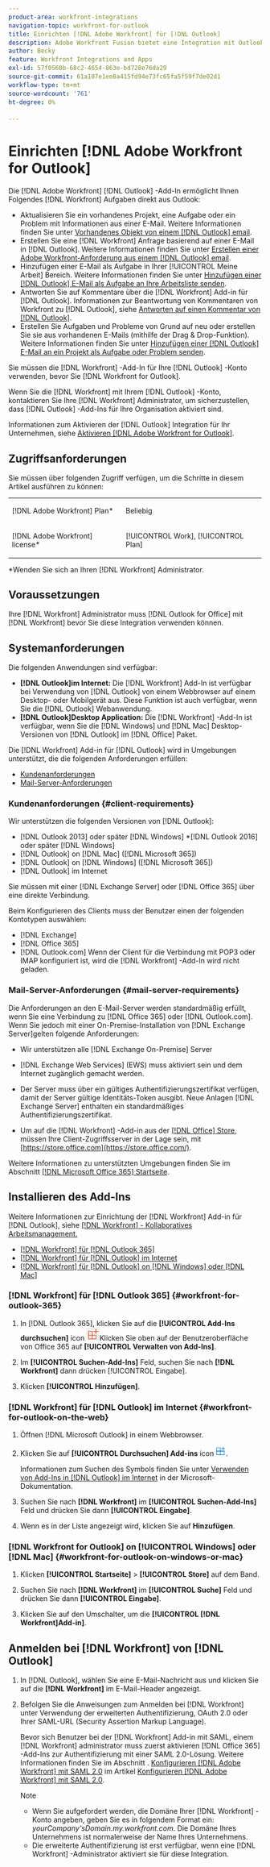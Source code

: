 ```yaml
---
product-area: workfront-integrations
navigation-topic: workfront-for-outlook
title: Einrichten [!DNL Adobe Workfront] für [!DNL Outlook]
description: Adobe Workfront Fusion bietet eine Integration mit Outlook. In diesem Artikel wird beschrieben, wie Sie diese Integration in Ihren eigenen Workflows verwenden können.
author: Becky
feature: Workfront Integrations and Apps
exl-id: 57f0560b-68c2-4654-863e-bd728e76da29
source-git-commit: 61a107e1ee8a415fd94e73fc65fa5f59f7de02d1
workflow-type: tm+mt
source-wordcount: '761'
ht-degree: 0%

---
```


# Einrichten [!DNL Adobe Workfront for Outlook]

Die [!DNL Adobe Workfront] [!DNL Outlook] -Add-In ermöglicht Ihnen Folgendes [!DNL Workfront] Aufgaben direkt aus Outlook:

* Aktualisieren Sie ein vorhandenes Projekt, eine Aufgabe oder ein Problem mit Informationen aus einer E-Mail. Weitere Informationen finden Sie unter [Vorhandenes Objekt von einem [!DNL Outlook] email](../../workfront-integrations-and-apps/using-workfront-with-outlook/update-an-existing-object-from-an-outlook-email.md).
* Erstellen Sie eine [!DNL Workfront] Anfrage basierend auf einer E-Mail in [!DNL Outlook]. Weitere Informationen finden Sie unter [Erstellen einer Adobe Workfront-Anforderung aus einem [!DNL Outlook] email](../../workfront-integrations-and-apps/using-workfront-with-outlook/create-a-wf-request-from-an-outlook-email.md).
* Hinzufügen einer E-Mail als Aufgabe in Ihrer [!UICONTROL Meine Arbeit] Bereich. Weitere Informationen finden Sie unter [Hinzufügen einer [!DNL Outlook] E-Mail als Aufgabe an Ihre Arbeitsliste senden](../../workfront-integrations-and-apps/using-workfront-with-outlook/add-outlook-email-as-task-to-your-work-list.md).
* Antworten Sie auf Kommentare über die [!DNL Workfront] Add-in für [!DNL Outlook]. Informationen zur Beantwortung von Kommentaren von Workfront zu [!DNL Outlook], siehe [Antworten auf einen Kommentar von [!DNL Outlook]](../../workfront-integrations-and-apps/using-workfront-with-outlook/reply-to-a-comment-from-outlook.md).
* Erstellen Sie Aufgaben und Probleme von Grund auf neu oder erstellen Sie sie aus vorhandenen E-Mails (mithilfe der Drag &amp; Drop-Funktion). Weitere Informationen finden Sie unter [Hinzufügen einer [!DNL Outlook] E-Mail an ein Projekt als Aufgabe oder Problem senden](../../workfront-integrations-and-apps/using-workfront-with-outlook/add-outlook-email-to-project-as-task-or-issue.md).

Sie müssen die [!DNL Workfront] -Add-In für Ihre [!DNL Outlook] -Konto verwenden, bevor Sie [!DNL Workfront for Outlook].

Wenn Sie die [!DNL Workfront] mit Ihrem [!DNL Outlook] -Konto, kontaktieren Sie Ihre [!DNL Workfront] Administrator, um sicherzustellen, dass [!DNL Outlook] -Add-Ins für Ihre Organisation aktiviert sind.

Informationen zum Aktivieren der [!DNL Outlook] Integration für Ihr Unternehmen, siehe [Aktivieren [!DNL Adobe Workfront for Outlook]](../../administration-and-setup/configure-integrations/enable-workfront-for-outlook.md).

## Zugriffsanforderungen

Sie müssen über folgenden Zugriff verfügen, um die Schritte in diesem Artikel ausführen zu können:

<table style="table-layout:auto"> 
 <col> 
 <col> 
 <tbody> 
  <tr> 
   <td role="rowheader">[!DNL Adobe Workfront] Plan*</td> 
   <td> <p>Beliebig</p> </td> 
  </tr> 
  <tr> 
   <td role="rowheader">[!DNL Adobe Workfront] license*</td> 
   <td> <p>[!UICONTROL Work], [!UICONTROL Plan]</p> </td> 
  </tr> 
 </tbody> 
</table>

&#42;Wenden Sie sich an Ihren [!DNL Workfront] Administrator.

## Voraussetzungen

Ihre [!DNL Workfront] Administrator muss [!DNL Outlook for Office] mit [!DNL Workfront] bevor Sie diese Integration verwenden können.

## Systemanforderungen

Die folgenden Anwendungen sind verfügbar:

* **[!DNL Outlook]im Internet:** Die [!DNL Workfront] Add-In ist verfügbar bei Verwendung von [!DNL Outlook] von einem Webbrowser auf einem Desktop- oder Mobilgerät aus. Diese Funktion ist auch verfügbar, wenn Sie die [!DNL Outlook] Webanwendung.
* **[!DNL Outlook]Desktop Application:** Die [!DNL Workfront] -Add-In ist verfügbar, wenn Sie die [!DNL Windows] und [!DNL Mac] Desktop-Versionen von [!DNL Outlook] im [!DNL Office] Paket.

Die [!DNL Workfront] Add-in für [!DNL Outlook] wird in Umgebungen unterstützt, die die folgenden Anforderungen erfüllen:

* [Kundenanforderungen](#client-requirements-client-requirements)
* [Mail-Server-Anforderungen](#mail-server-requirements-mail-server-requirements)

### Kundenanforderungen {#client-requirements}

Wir unterstützen die folgenden Versionen von [!DNL Outlook]:

* [!DNL Outlook 2013] oder später [!DNL Windows]
*[!DNL  Outlook 2016] oder später [!DNL Windows]
* [!DNL Outlook] on [!DNL Mac] ([!DNL Microsoft 365])
* [!DNL Outlook] on [!DNL Windows] ([!DNL Microsoft 365])
* [!DNL Outlook] im Internet

Sie müssen mit einer [!DNL Exchange Server] oder [!DNL Office 365] über eine direkte Verbindung.

Beim Konfigurieren des Clients muss der Benutzer einen der folgenden Kontotypen auswählen:

* [!DNL Exchange]
* [!DNL Office 365]
* [!DNL Outlook.com]&#x200B;**&#x200B;**&#x200B; Wenn der Client für die Verbindung mit POP3 oder IMAP konfiguriert ist, wird die [!DNL Workfront] -Add-In wird nicht geladen.

### Mail-Server-Anforderungen {#mail-server-requirements}

Die Anforderungen an den E-Mail-Server werden standardmäßig erfüllt, wenn Sie eine Verbindung zu [!DNL Office 365] oder [!DNL Outlook.com]. Wenn Sie jedoch mit einer On-Premise-Installation von [!DNL Exchange Server]gelten folgende Anforderungen:

* Wir unterstützen alle [!DNL Exchange On-Premise] Server
* [!DNL Exchange Web Services] (EWS) muss aktiviert sein und dem Internet zugänglich gemacht werden.
* Der Server muss über ein gültiges Authentifizierungszertifikat verfügen, damit der Server gültige Identitäts-Token ausgibt. Neue Anlagen [!DNL Exchange Server] enthalten ein standardmäßiges Authentifizierungszertifikat.

   <!--this used to be here but Dev asked for it to be taken out - logged issue for editing this article on 4-26-2023: For more information, see [Digital certificates and encryption in [!DNL Exchange 2016]](https://technet.microsoft.com/en-us/library/dd351044(v=exchg.160).aspx) and [Set-AuthConfig](https://technet.microsoft.com/en-us/library/jj215766(v=exchg.160).aspx).-->

* Um auf die [!DNL Workfront] -Add-in aus der [[!DNL Office] Store](https://store.office.com/), müssen Ihre Client-Zugriffsserver in der Lage sein, mit  [https://store.office.com](https://store.office.com/).

Weitere Informationen zu unterstützten Umgebungen finden Sie im Abschnitt [[!DNL Microsoft Office 365] Startseite](https://products.office.com/en-us/office-365-home).

## Installieren des Add-Ins

Weitere Informationen zur Einrichtung der [!DNL Workfront] Add-in für [!DNL Outlook], siehe [[!DNL Workfront] - Kollaboratives Arbeitsmanagement.](https://appsource.microsoft.com/en-us/product/office/WA104380943?tab=Overview)

* [[!DNL Workfront] für [!DNL Outlook 365]](#workfront-for-outlook-365-workfront-for-outlook-365)
* [[!DNL Workfront] für [!DNL Outlook] im Internet](#workfront-for-outlook-on-the-web-workfront-for-outlook-on-the-web)
* [[!DNL Workfront] für [!DNL Outlook] on [!DNL Windows] oder [!DNL Mac]](#workfront-for-outlook-on-windows-or-mac-workfront-for-outlook-on-windows-or-mac)

### [!DNL Workfront] für [!DNL Outlook 365] {#workfront-for-outlook-365}

1. In [!DNL Outlook 365], klicken Sie auf die **[!UICONTROL Add-Ins durchsuchen]** icon ![](assets/outlook-add-in-26x26.png)Klicken Sie oben auf der Benutzeroberfläche von Office 365 auf **[!UICONTROL Verwalten von Add-Ins]**.

1. Im **[!UICONTROL Suchen-Add-Ins]** Feld, suchen Sie nach **[!DNL Workfront]** dann drücken [!UICONTROL Eingabe].

1. Klicken **[!UICONTROL Hinzufügen]**.

### [!DNL Workfront] für [!DNL Outlook] im Internet {#workfront-for-outlook-on-the-web}

1. Öffnen [!DNL Microsoft Outlook] in einem Webbrowser.
1. Klicken Sie auf **[!UICONTROL Durchsuchen] Add-ins** icon ![](assets/outlook-add-in-web-version-20x20.png).

   Informationen zum Suchen des Symbols finden Sie unter [Verwenden von Add-Ins in [!DNL Outlook] im Internet](https://support.microsoft.com/en-us/office/using-add-ins-in-outlook-on-the-web-8f2ce816-5df4-44a5-958c-f7f9d6dabdce#bkmk_addaddinsicon) in der Microsoft-Dokumentation.

1. Suchen Sie nach **[!DNL Workfront]** im **[!UICONTROL Suchen-Add-Ins]** Feld und drücken Sie dann **[!UICONTROL Eingabe]**.

1. Wenn es in der Liste angezeigt wird, klicken Sie auf **Hinzufügen**.

### [!DNL Workfront for Outlook] on [!UICONTROL Windows] oder [!DNL Mac] {#workfront-for-outlook-on-windows-or-mac}

1. Klicken **[!UICONTROL Startseite]** > **[!UICONTROL Store]** auf dem Band.

1. Suchen Sie nach **[!DNL Workfront]** im **[!UICONTROL Suche]** Feld und drücken Sie dann **[!UICONTROL Eingabe]**.

1. Klicken Sie auf den Umschalter, um die **[!UICONTROL [!DNL Workfront]Add-in]**.

## Anmelden bei [!DNL Workfront] von [!DNL Outlook]

1. In [!DNL Outlook], wählen Sie eine E-Mail-Nachricht aus und klicken Sie auf die **[!DNL Workfront]** im E-Mail-Header angezeigt.
1. Befolgen Sie die Anweisungen zum Anmelden bei [!DNL Workfront] unter Verwendung der erweiterten Authentifizierung, OAuth 2.0 oder Ihrer SAML-URL (Security Assertion Markup Language).

   Bevor sich Benutzer bei der [!DNL Workfront] Add-in mit SAML, einem [!DNL Workfront] administrator muss zuerst aktivieren [!DNL Office 365] -Add-Ins zur Authentifizierung mit einer SAML 2.0-Lösung. Weitere Informationen finden Sie im Abschnitt . [Konfigurieren [!DNL Adobe Workfront] mit SAML 2.0](../../administration-and-setup/add-users/single-sign-on/configure-workfront-saml-2.md#enable-saml-with-office-365) im Artikel [Konfigurieren [!DNL Adobe Workfront] mit SAML 2.0](../../administration-and-setup/add-users/single-sign-on/configure-workfront-saml-2.md).

   >[!NOTE]
   >
   >* Wenn Sie aufgefordert werden, die Domäne Ihrer [!DNL Workfront] -Konto angeben, geben Sie es in folgendem Format ein: *yourCompany&#39;sDomain.my.workfront.com*. Die Domäne Ihres Unternehmens ist normalerweise der Name Ihres Unternehmens.
   >* Die erweiterte Authentifizierung ist erst verfügbar, wenn eine [!DNL Workfront] -Administrator aktiviert sie für diese Integration.


